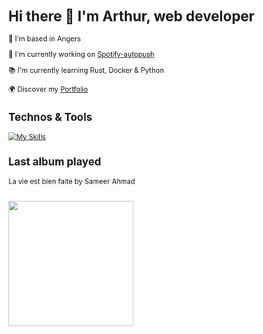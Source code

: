 # Hi there 👋 I'm Arthur, web developer

📍 I'm based in Angers

🚀 I'm currently working on [Spotify-autopush](https://github.com/abroudoux/spotify-autopush.git)

📚 I'm currently learning Rust, Docker & Python

🌍 Discover my [Portfolio](https://abroudoux-portfolio.vercel.app/)

## Technos & Tools

[![My Skills](https://skillicons.dev/icons?i=js,typescript,scss,react,tailwind,nestjs,git,bash,nodejs,mongodb,rust,python,postman,docker,postgres,laravel&perline=8)](https://skillicons.dev)

## Last album played

<div>
    <p>La vie est bien faite by Sameer Ahmad</p>
    <br>
    <img style="width: 250px;" src="https://i.scdn.co/image/ab67616d0000b27385c4134cfd03cb7c39cc1efe"/>
</div>
